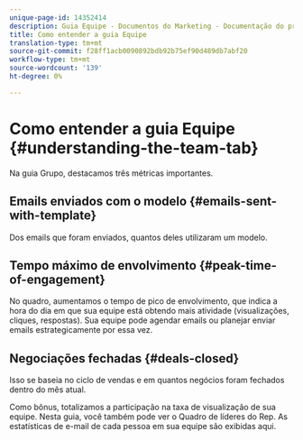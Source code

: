 ```yaml
---
unique-page-id: 14352414
description: Guia Equipe - Documentos do Marketing - Documentação do produto
title: Como entender a guia Equipe
translation-type: tm+mt
source-git-commit: f28ff1acb0090892bdb92b75ef90d489db7abf20
workflow-type: tm+mt
source-wordcount: '139'
ht-degree: 0%

---
```



# Como entender a guia Equipe {#understanding-the-team-tab}

Na guia Grupo, destacamos três métricas importantes.

## Emails enviados com o modelo {#emails-sent-with-template}

Dos emails que foram enviados, quantos deles utilizaram um modelo.

## Tempo máximo de envolvimento {#peak-time-of-engagement}

No quadro, aumentamos o tempo de pico de envolvimento, que indica a hora do dia em que sua equipe está obtendo mais atividade (visualizações, cliques, respostas). Sua equipe pode agendar emails ou planejar enviar emails estrategicamente por essa vez.

## Negociações fechadas {#deals-closed}

Isso se baseia no ciclo de vendas e em quantos negócios foram fechados dentro do mês atual.

Como bônus, totalizamos a participação na taxa de visualização de sua equipe. Nesta guia, você também pode ver o Quadro de líderes do Rep. As estatísticas de e-mail de cada pessoa em sua equipe são exibidas aqui.
